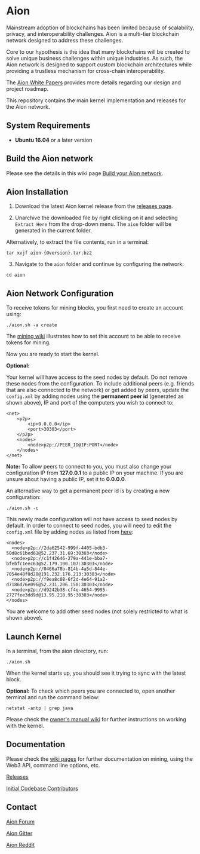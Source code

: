 # Aion

Mainstream adoption of blockchains has been limited because of scalability, privacy, and interoperability challenges. Aion is a multi-tier blockchain network designed to address these challenges. 

Core to our hypothesis is the idea that many blockchains will be created to solve unique business challenges within unique industries. As such, the Aion network is designed to support custom blockchain architectures while providing a trustless mechanism for cross-chain interoperability. 

The [Aion White Papers](https://aion.network/whitepapers.html) provides more details regarding our design and project roadmap. 

This repository contains the main kernel implementation and releases for the Aion network.

## System Requirements

* **Ubuntu 16.04** or a later version

## Build the Aion network

Please see the details in this wiki page [Build your Aion network](https://github.com/aionnetwork/aion/wiki/Build-your-Aion-network).

## Aion Installation

1. Download the latest Aion kernel release from the [releases page](https://github.com/aionnetwork/aion/releases). 

2. Unarchive the downloaded file by right clicking on it and selecting `Extract Here` from the drop-down menu. 
The `aion` folder will be generated in the current folder. 
    
Alternatively, to extract the file contents, run in a terminal: 
    
```
tar xvjf aion-{@version}.tar.bz2
```

3. Navigate to the `aion` folder and continue by configuring the network:
    
```
cd aion
```

## Aion Network Configuration

<!--In a terminal, run the command below to generate a default configuration: `./aion.sh -c`-->

To receive tokens for mining blocks, you first need to create an account using:
    
```
./aion.sh -a create
```

The [mining wiki](https://github.com/aionnetwork/aion/wiki/Internal-Miner) illustrates how to set this account to be able to receive tokens for mining.

Now you are ready to start the kernel.

**Optional:** 

Your kernel will have access to the seed nodes by default. Do not remove these nodes from the configuration. To include additional peers (e.g. friends that are also connected to the network) or get added by peers, update the `config.xml` by adding nodes using the **permanent peer id** (generated as shown above), IP and port of the computers you wish to connect to:
    
```
<net>
    <p2p>
        <ip>0.0.0.0</ip>
        <port>30303</port>
    </p2p>
    <nodes>
        <node>p2p://PEER_ID@IP:PORT</node>
    </nodes>
</net>
```
    
**Note:** To allow peers to connect to you, you must also change your configuration IP from **127.0.0.1** to a public IP on your machine. If you are unsure about having a public IP, set it to **0.0.0.0**.

An alternative way to get a permanent peer id is by creating a new configuration: 

```
./aion.sh -c
```

This newly made configuration will not have access to seed nodes by default. In order to connect to seed nodes, you will need to edit the `config.xml` file by adding nodes as listed from [here](https://github.com/aionnetwork/aion/wiki/Aion-Seed-nodes):

```
<nodes>
  <node>p2p://2da62542-999f-4405-bdb3-50d8c61bed61@52.237.31.69:30303</node>
  <node>p2p://c1f42646-279a-441e-bba7-bfebfc1eec63@52.179.100.107:30303</node>
  <node>p2p://0466a78b-814b-4a5d-844e-7054e48f0d28@191.232.176.213:30303</node>
  <node>p2p://f9ea8c08-6f2d-4e64-91a2-d7186d76e096@52.231.206.150:30303</node>
  <node>p2p://d9242b38-cf4e-4654-9995-2727fee3dd9d@13.95.218.95:30303</node>
</nodes>
```

You are welcome to add other seed nodes (not solely restricted to what is shown above).

## Launch Kernel 

In a terminal, from the aion directory, run: 

```
./aion.sh
```

When the kernel starts up, you should see it trying to sync with the latest block. 

**Optional:** To check which peers you are connected to, open another terminal and run the command below:

```
netstat -antp | grep java
```

Please check the [owner's manual wiki](https://github.com/aionnetwork/aion/wiki/Aion-Owner's-Manual) for further instructions on working with the kernel. 

## Documentation

Please check the [wiki pages](https://github.com/aionnetwork/aion/wiki) for further documentation on mining, using the Web3 API, command line options, etc.

[Releases](https://github.com/aionnetwork/aion/releases)

[Initial Codebase Contributors](https://github.com/aionnetwork/aion/wiki/Contributors)

## Contact

[Aion Forum](https://forum.aion.network/)

[Aion Gitter](https://gitter.im/aionnetwork)

[Aion Reddit](https://www.reddit.com/r/AionNetwork/)


<!--For additional Aion **command line options** run:```./aion.sh -h```-->
